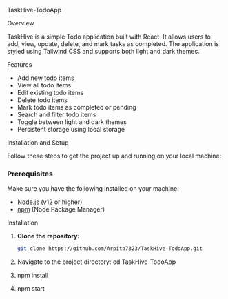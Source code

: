 TaskHive-TodoApp

 Overview

TaskHive is a simple Todo application built with React. It allows users to add, view, update, delete, and mark tasks as completed. The application is styled using Tailwind CSS and supports both light and dark themes.

 Features

- Add new todo items
- View all todo items
- Edit existing todo items
- Delete todo items
- Mark todo items as completed or pending
- Search and filter todo items
- Toggle between light and dark themes
- Persistent storage using local storage

Installation and Setup

Follow these steps to get the project up and running on your local machine:

### Prerequisites

Make sure you have the following installed on your machine:

- [Node.js](https://nodejs.org/) (v12 or higher)
- [npm](https://www.npmjs.com/) (Node Package Manager)

 Installation

1. **Clone the repository:**

   ```bash
   git clone https://github.com/Arpita7323/TaskHive-TodoApp.git
2. Navigate to the project directory: cd TaskHive-TodoApp

3. npm install

4. npm start



 
 
